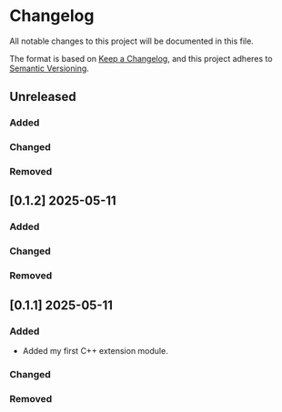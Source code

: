 # Changelog

All notable changes to this project will be documented in this file.

The format is based on [Keep a Changelog](https://keepachangelog.com/en/1.0.0/),
and this project adheres to [Semantic Versioning](https://semver.org/spec/v2.0.0.html).

## Unreleased

### Added

### Changed

### Removed


## [0.1.2] 2025-05-11

### Added

### Changed

### Removed


## [0.1.1] 2025-05-11

### Added

- Added my first C++ extension module.

### Changed

### Removed

